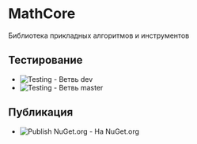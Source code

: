 # MathCore
Библиотека прикладных алгоритмов и инструментов

## Тестирование
- ![Testing](https://github.com/Infarh/MathCore/workflows/Testing/badge.svg?branch=dev) - Ветвь dev
- ![Testing](https://github.com/Infarh/MathCore/workflows/Testing/badge.svg?branch=dev) - Ветвь master

## Публикация
- ![Publish NuGet.org](https://github.com/Infarh/MathCore/workflows/Publish%20NuGet.org/badge.svg?branch=master) - На NuGet.org

